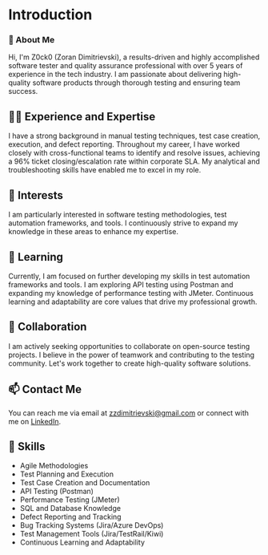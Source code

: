# Introduction

### 👋 About Me
Hi, I'm Z0ck0 (Zoran Dimitrievski), a results-driven and highly accomplished software tester and quality assurance professional with over 5 years of experience in the tech industry. I am passionate about delivering high-quality software products through thorough testing and ensuring team success.

## 👨‍💻 Experience and Expertise
I have a strong background in manual testing techniques, test case creation, execution, and defect reporting. Throughout my career, I have worked closely with cross-functional teams to identify and resolve issues, achieving a 96% ticket closing/escalation rate within corporate SLA. My analytical and troubleshooting skills have enabled me to excel in my role.

## 👀 Interests
I am particularly interested in software testing methodologies, test automation frameworks, and tools. I continuously strive to expand my knowledge in these areas to enhance my expertise.

## 🌱 Learning
Currently, I am focused on further developing my skills in test automation frameworks and tools. I am exploring API testing using Postman and expanding my knowledge of performance testing with JMeter. Continuous learning and adaptability are core values that drive my professional growth.

## 💞️ Collaboration
I am actively seeking opportunities to collaborate on open-source testing projects. I believe in the power of teamwork and contributing to the testing community. Let's work together to create high-quality software solutions.

## 📫 Contact Me
You can reach me via email at zzdimitrievski@gmail.com or connect with me on [LinkedIn](https://www.linkedin.com/in/zoran-dimitrievski/).

## 💪 Skills
- Agile Methodologies
- Test Planning and Execution
- Test Case Creation and Documentation
- API Testing (Postman)
- Performance Testing (JMeter)
- SQL and Database Knowledge
- Defect Reporting and Tracking
- Bug Tracking Systems (Jira/Azure DevOps)
- Test Management Tools (Jira/TestRail/Kiwi)
- Continuous Learning and Adaptability


